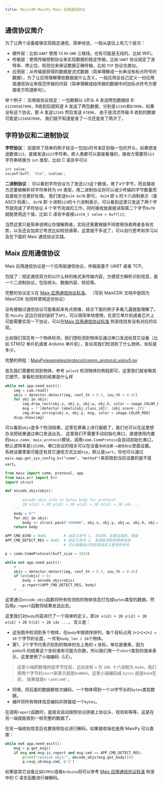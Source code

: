 ```yaml
---
title: MaixCAM MaixPy Maix 应用通信协议
---
```



## 通信协议简介

为了让两个设备能够实现稳定通信，简单地说，一般从底往上有几个层次：
* 硬件层：比如 `UART` 使用 `TX` `RX` `GND` 三根线，也有可能是无线的，比如 WiFi。
* 传输层：使用传输控制协议来实现数据的稳定传输，比如 `UART` 协议规定了波特率、停止位、校验位来保证数据正确传输，比如 `TCP` 协议也类似。
* 应用层：从传输层获得的数据是流式数据（简单理解成一长串没有标点符号的数据），为了让应用理解哪些数据是什么含义，一般应用会自己定义一份应用层通信协议来规范传输的内容（简单理解成给传输的数据中间加标点符号方便接收方知道断句）。

举个例子：
应用层协议规定：一包数据以 `$`开头
A 发送两包数据给 B: `$12345$67890`，B收到后就知道 A 发送了两包数据，分别是`12345`和`67890`，如果没有这个协议，那 A 发送`12345` 然后发送 `67890`， 由于是流式传输 B 收到的数据可能是`1234567890`， 我们就不知道是发了一次还是发了两次了。


## 字符协议和二进制协议

**字符协议**：
前面举了简单的例子给没一包加`$`符号来区别每一包的开头，如果想发送数值`123`，直接发送`$123`字符串，即人类都可以直接看懂的，接收方需要将`123`字符串转换为 `int` 类型，比如 C 语言中可以
```c
int value;
sscanf(buff, "$%d", &value);
```

**二进制协议**：
可以看到字符协议为了发送`123`这个数值，用了`4`个字节，而且接收方还要做解析将字符串转为 int 类型，用二进制协议则可以减少传输的字节数量而且接收方也更好处理。
我们发送`0x24 0x7B` 即可， `0x24` 即 `$` 的十六进制表示（查 ASCII 码表）， `0x7B` 即 十进制`123`的十六进制表示，可以看到这里只发送了两个字节就完成了字符协议 4 个字节完成的工作，同时接收放直接读取第二个字节`0x7B` 就能使用这个值，比如 C 语言中直接`uint8_t value = buff[1]`;

当然这里只是简单说明让你理解两者，实际还需要根据不同使用场景两者各有优势，以及还会加其它考虑比如校验值等，这里就不多说了，可以自行思考和学习以及在下面的 Maix 通信协议实践。

## Maix 应用通信协议

Maix 应用通信协议是一个应用层通信协议，传输层基于 UART 或者 TCP。

包括了：规定通信双方的以什么样的格式来传输内容，方便双方解析识别信息，是一个二进制协议，包括帧头、数据内容、校验等。


完整的协议定义在 [Maix 应用通信协议标准](https://wiki.sipeed.com/maixcdk/doc/zh/convention/protocol.html)。 （写到 MaixCDK 文档中是因为 MaixCDK 也同样使用这份协议）

没有接触过通信协议可能看起来有点困难，结合下面的例子多看几遍就能理解了。
在 `MaixPy` 这边已经封装好了`API`，可以很简单地使用，在其它单片机或者芯片上可能需要实现一下协议，可以在[Maix 应用通信协议标准](https://wiki.sipeed.com/maixcdk/doc/zh/convention/protocol.html) 附录找找有没有对应的实现。


比如我们现在有一个物体检测，我们想检测到物体后通过串口发送给其它设备（比如 STM32 单片机或者 Arduino 单片机），告诉其我们检测到了什么物体，坐标是多少。

完整的例程：[MaixPy/examples/protocol/comm_protocol_yolov5.py](https://github.com/sipeed/MaixPy/tree/main/examples/protocol/comm_protocol_yolov5.py)

首先我们需要检测到物体，参考 `yolov5` 检测物体的例程即可，这里我们就省略其它细节，来看检测到的结果是什么样
```python
while not app.need_exit():
    img = cam.read()
    objs = detector.detect(img, conf_th = 0.5, iou_th = 0.45)
    for obj in objs:
        img.draw_rect(obj.x, obj.y, obj.w, obj.h, color = image.COLOR_RED)
        msg = f'{detector.labels[obj.class_id]}: {obj.score:.2f}'
        img.draw_string(obj.x, obj.y, msg, color = image.COLOR_RED)
    disp.show(img)
```
可以看到`objs`是多个检测结果，这里在屏幕上进行画框了，我们也可以在这里想办法把结果通过串口发送出去。
这里我们不需要手动初始化串口，直接使用内置的`maix.comm, maix.protocol`模块，调用`comm.CommProtoco`会自动初始化串口，默认波特率是`115200`，串口协议的相关可以在设备`系统设置->通信协议`里面设置。
系统设置里面可能还有其它通信方式比如`tcp`，默认是`uart`，你也可以通过`maix.app.get_sys_config_kv("comm", "method")`来获取到当前设置的是不是`uart`。

```python
from maix import comm, protocol, app
from maix.err import Err
import struct

def encode_objs(objs):
    '''
        encode objs info to bytes body for protocol
        2B x(LE) + 2B y(LE) + 2B w(LE) + 2B h(LE) + 2B idx ...
    '''
    body = b""
    for obj in objs:
        body += struct.pack("<hhHHH", obj.x, obj.y, obj.w, obj.h, obj.class_id)
    return body

APP_CMD_ECHO = 0x01        # 自定义命令 1, 测试用，这里没用到，保留
APP_CMD_DETECT_RES = 0x02  # 自定义命令 2, 发送检测到的物体信息
                           # 可以根据自己的应用自定义更多的命令

p = comm.CommProtocol(buff_size = 1024)

while not app.need_exit():
    # ...
    objs = detector.detect(img, conf_th = 0.5, iou_th = 0.45)
    if len(objs) > 0:
        body = encode_objs(objs)
        p.report(APP_CMD_DETECT_RES, body)
    # ...
```

这里通过`encode_objs`函数将所有检测到的物体信息打包成`bytes`类型的数据，然后用`p.report`函数将结果发送出去。

这里我们对`body`内容进行了一个简单的定义，即`2B x(LE) + 2B y(LE) + 2B w(LE) + 2B h(LE) + 2B idx ...`，
含义是：
* 这张图中检测到多个物体，在`body`中按顺序排列，每个目标占用 `2+2+2+2+2 = 10` 个字节的长度，一共有`body_len / 10`个物体。
* 第1、2个字节代表识别到的物体的左上角的 `x` 坐标，单位是像素，因为 yolov5 的结果这个坐标值有可能为负数，所以我们用一个`short`类型的值来表示，这里使用了小端编码（LE）。
> 这里小端即数值的低字节在前，比如坐标 `x` 为 `100`, 十六进制为 `0x64`，我们用两个字节的`short`来表示就是`0x0064`，这里小端编码成 `bytes` 就是`0x64`在前， 结果就是`b'\x64\x00'`。
* 同理，将后面的数据都依次编码，一个物体得到一个`10`字节长的`bytes`类型数据。
* 循环将所有物体信息编码并拼接成一个`bytes`。

在调用`report`函数时，底层会自动按照协议拼接上协议头、校验和等等，这是在另一端就能收到一帧完整的数据了。

在另一端收到信息后也要按照协议进行解码，如果接收端也是用 MaixPy 可以直接：
```python
while not app.need_exit():
    msg = p.get_msg()
    if msg and msg.is_report and msg.cmd == APP_CMD_DETECT_RES:
        print("receive objs:", decode_objs(msg.get_body()))
        p.resp_ok(msg.cmd, b'1')
```

如果是其它设备比如`STM32`或者`Arduino`则可以参考 [Maix 应用通信协议标准](https://wiki.sipeed.com/maixcdk/doc/zh/convention/protocol.html) 附录中的 C 语言函数进行编解码。


